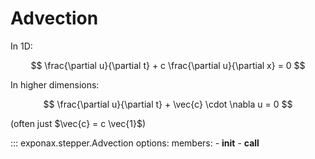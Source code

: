 # Advection

In 1D:

$$ \frac{\partial u}{\partial t} + c \frac{\partial u}{\partial x} = 0 $$

In higher dimensions:

$$ \frac{\partial u}{\partial t} + \vec{c} \cdot \nabla u = 0 $$

(often just $\vec{c} = c \vec{1}$)


::: exponax.stepper.Advection
    options:
        members:
            - __init__
            - __call__